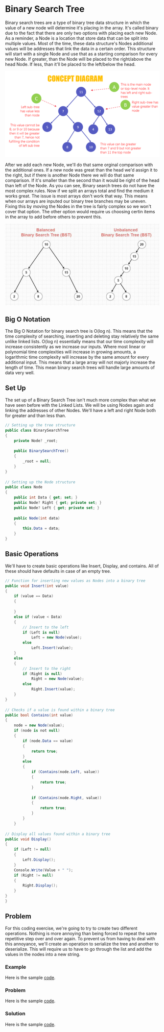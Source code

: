 # Binary Search Tree
Binary search trees are a type of binary tree data structure in which the value of a new node will determine it's placing in the array. It's called binary due to the fact that there are only two options with placing each new Node. As a reminder, a Node is a location that store data that can be split into multiple values. Most of the time, these data structure's Nodes additional values will be addresses that link the data in a certain order. This structure will start with a single Node and use that as a starting comparison for every new Node. If greater, than the Node will be placed to the right/above the head Node. If less, than it'll be placed to the left/below the head.

![Tree Structure](images/tree_structure.png)

After we add each new Node, we'll do that same orginal comparison with the additional ones. If a new node was great than the head we'd assign it to the right, but if there is another Node there we will do that same comparison. If it's smaller than the second than it would be right of the head than left of the Node. As you can see, Binary search trees do not have the most complex rules. Now if we split an arrays total and find the medium it works great. The issue is most arrays don't work that way. This means when our arrays are inputed our binary tree branches may be uneven. Fixing this by moving the Nodes in the tree is fairly complex so we won't cover that option. The other option would require us choosing certin items in the array to add before others to prevent this.

![Balanced VS. Unbalanced](images/b_vs_ub.jpg)

## Big O Notation
The Big O Notation for binary search tree is O(log n). This means that the time complexity of searching, inserting and deleting stay relatively the same unlike linked lists. O(log n) essentially means that our time complexity will increase consistently as we increase our inputs. Where most linear or polynomial time complexities will increase in growing amounts, a logarithmic time complexity will increase by the same amount for every additional input. This means that a large array will not majorly increase the length of time. This mean binary search trees will handle large amounts of data very well.

## Set Up
The set up of a Binary Search Tree isn't much more complex than what  we have seen before with the Linked Lists. We will be using Nodes again and linking the addresses of other Nodes. We'll have a left and right Node both for greater and than less than.

```csharp
// Setting up the tree structure
public class BinarySearchTree
{
    private Node? _root;

    public BinarySearchTree()
    {
        _root = null;
    }
}

// Setting up the Node structure
public class Node 
{
    public int Data { get; set; }
    public Node? Right { get; private set; }
    public Node? Left { get; private set; }

    public Node(int data)
    {
        this.Data = data;
    }
}
```


## Basic Operations
We'll have to create basic operations like Insert, Display, and contains. All of these should have defaults in case of an empty tree.

```csharp
// Function for inserting new values as Nodes into a binary tree
public void Insert(int value)
{
    if (value == Data)
    {

    }
    else if (value < Data)
    {
        // Insert to the left
        if (Left is null)
            Left = new Node(value);
        else
            Left.Insert(value);
    }
    else
    {
        // Insert to the right
        if (Right is null)
            Right = new Node(value);
        else
            Right.Insert(value);
    }
}

// Checks if a value is found within a binary tree
public bool Contains(int value)
{
    node = new Node(value);
    if (node is not null)
    {
        if (node.Data == value)
        {
            return true;
        }
        else
        {
            if (Contains(node.Left, value))
            {
                return true;
            }

            if (Contains(node.Right, value))
            {
                return true;
            }
        }
    }

// Display all values found within a binary tree
public void Display()
{
    if (Left != null)
    {
        Left.Display();
    }
    Console.Write(Value + " ");
    if (Right != null)
    {
        Right.Display();
    }
}
}
```

## Problem
For this coding exercise, we're going to try to create two different operations. Nothing is more annoying than being forced to repeat the same repetitive step over and over again. To prevent us from having to deal with this annoyance, we'll create an operation to serialize the tree and another to deserialize. This will require us to have to go through the list and add the values in the nodes into a new string.

### Example
Here is the sample [code](Example/Program.cs).

### Problem
Here is the sample [code](Problem/Program.cs).

### Solution
Here is the sample [code](Solution/Program.cs).

